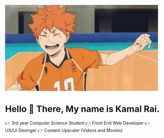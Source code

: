 ![](https://github.com/Tomioka-Giyuu/Tomioka-Giyuu/blob/main/ok.gif)
# Hello :wave: There, My name is Kamal Rai.
:point_right: 3rd year Computer Science Student 
:point_right: Front End Web Developer 
:point_right: UX/UI Desinger 
:point_right: Content Upscaler (Videos and Movies)
